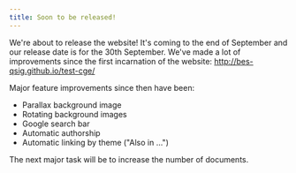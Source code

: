 ```yaml
---
title: Soon to be released!
---
```


We're about to release the website! It's coming to the end of September
and our release date is for the 30th September. We've made a lot of improvements
since the first incarnation of the website: http://bes-qsig.github.io/test-cge/

Major feature improvements since then have been:

* Parallax background image
* Rotating background images
* Google search bar
* Automatic authorship
* Automatic linking by theme ("Also in ...")

The next major task will be to increase the number of documents.
